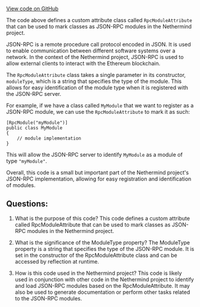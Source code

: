 [View code on GitHub](https://github.com/NethermindEth/nethermind/src/Nethermind/Nethermind.JsonRpc/Modules/RpcModuleAttribute.cs)

The code above defines a custom attribute class called `RpcModuleAttribute` that can be used to mark classes as JSON-RPC modules in the Nethermind project. 

JSON-RPC is a remote procedure call protocol encoded in JSON. It is used to enable communication between different software systems over a network. In the context of the Nethermind project, JSON-RPC is used to allow external clients to interact with the Ethereum blockchain. 

The `RpcModuleAttribute` class takes a single parameter in its constructor, `moduleType`, which is a string that specifies the type of the module. This allows for easy identification of the module type when it is registered with the JSON-RPC server. 

For example, if we have a class called `MyModule` that we want to register as a JSON-RPC module, we can use the `RpcModuleAttribute` to mark it as such:

```
[RpcModule("myModule")]
public class MyModule
{
    // module implementation
}
```

This will allow the JSON-RPC server to identify `MyModule` as a module of type `"myModule"`. 

Overall, this code is a small but important part of the Nethermind project's JSON-RPC implementation, allowing for easy registration and identification of modules.
## Questions: 
 1. What is the purpose of this code?
   This code defines a custom attribute called RpcModuleAttribute that can be used to mark classes as JSON-RPC modules in the Nethermind project.

2. What is the significance of the ModuleType property?
   The ModuleType property is a string that specifies the type of the JSON-RPC module. It is set in the constructor of the RpcModuleAttribute class and can be accessed by reflection at runtime.

3. How is this code used in the Nethermind project?
   This code is likely used in conjunction with other code in the Nethermind project to identify and load JSON-RPC modules based on the RpcModuleAttribute. It may also be used to generate documentation or perform other tasks related to the JSON-RPC modules.